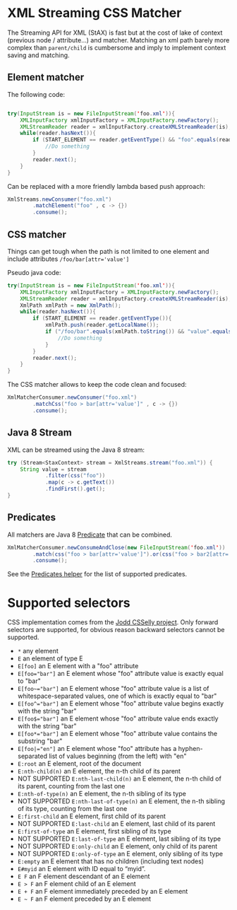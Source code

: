 XML Streaming CSS Matcher
==================

The Streaming API for XML (StAX) is fast but at the cost of lake of context (previous node / attribute...) and matcher. 
Matching an xml path barely more complex than `parent/child` is cumbersome and imply to implement context saving and matching. 



Element matcher
------------------

The following code:

```java

try(InputStream is = new FileInputStream('foo.xml')){
    XMLInputFactory xmlInputFactory = XMLInputFactory.newFactory();
    XMLStreamReader reader = xmlInputFactory.createXMLStreamReader(is);
    while(reader.hasNext()){
        if (START_ELEMENT == reader.getEventType() && "foo".equals(reader.getLocalName())){
            //Do something
        }
        reader.next();
    }
}
```

Can be replaced with a more friendly lambda based push approach:

```java
XmlStreams.newConsumer("foo.xml")
        .matchElement("foo" , c -> {})
        .consume();
```


CSS matcher
------------------

Things can get tough when the path is not limited to one element and include attributes `/foo/bar[attr='value']`

Pseudo java code:

```java
try(InputStream is = new FileInputStream('foo.xml')){
    XMLInputFactory xmlInputFactory = XMLInputFactory.newFactory();
    XMLStreamReader reader = xmlInputFactory.createXMLStreamReader(is);
    XmlPath xmlPath = new XmlPath();
    while(reader.hasNext()){
        if (START_ELEMENT == reader.getEventType()){
            xmlPath.push(reader.getLocalName());
            if ("/foo/bar".equals(xmlPath.toString()) && "value".equals(reader.getAttributeValue(null, "attr"))) {
                //Do something
            }
        }
        reader.next();
    }
}
```

The CSS matcher allows to keep the code clean and focused:

```java
XmlMatcherConsumer.newConsumer("foo.xml")
        .matchCss("foo > bar[attr='value']" , c -> {})
        .consume();
```



Java 8 Stream
----------------------------------------

XML can be streamed using the Java 8 stream:

```java
try (Stream<StaxContext> stream = XmlStreams.stream("foo.xml")) {
    String value = stream
            .filter(css("foo"))
            .map(c -> c.getText())
            .findFirst().get();
}
```


Predicates
------------------

All matchers are Java 8 [Predicate](https://docs.oracle.com/javase/8/docs/api/java/util/function/Predicate.html) that can be combined.


```java
XmlMatcherConsumer.newConsumeAndClose(new FileInputStream('foo.xml'))
        .match(css("foo > bar[attr='value']").or(css("foo > bar2[attr='value']")), c -> {})
        .consume();
```

See the [Predicates helper](org/nlab/xml/stream/predicate/Predicates.java) for the list of supported predicates.

Supported selectors 
=========================

CSS implementation comes from the [Jodd CSSelly project](http://jodd.org/doc/csselly/). 
Only forward selectors are supported, for obvious reason backward selectors cannot be supported.


* `*` any element
* `E` an element of type E
* `E[foo]` an E element with a "foo" attribute
* `E[foo="bar"]` an E element whose "foo" attribute value is exactly equal to "bar"
* `E[foo~="bar"]` an E element whose "foo" attribute value is a list of whitespace-separated values, one of which is exactly equal to "bar"
* `E[foo^="bar"]` an E element whose "foo" attribute value begins exactly with the string "bar"
* `E[foo$="bar"]` an E element whose "foo" attribute value ends exactly with the string "bar"
* `E[foo*="bar"]` an E element whose "foo" attribute value contains the substring "bar"
* `E[foo|="en"]` an E element whose "foo" attribute has a hyphen-separated list of values beginning (from the left) with "en"
* `E:root` an E element, root of the document
* `E:nth-child(n)` an E element, the n-th child of its parent
* NOT SUPPORTED `E:nth-last-child(n)` an E element, the n-th child of its parent, counting from the last one
* `E:nth-of-type(n)` an E element, the n-th sibling of its type
* NOT SUPPORTED `E:nth-last-of-type(n)` an E element, the n-th sibling of its type, counting from the last one
* `E:first-child` an E element, first child of its parent
* NOT SUPPORTED `E:last-child` an E element, last child of its parent
* `E:first-of-type` an E element, first sibling of its type
* NOT SUPPORTED `E:last-of-type` an E element, last sibling of its type
* NOT SUPPORTED `E:only-child` an E element, only child of its parent
* NOT SUPPORTED `E:only-of-type` an E element, only sibling of its type
* `E:empty` an E element that has no children (including text nodes)
* `E#myid` an E element with ID equal to “myid”.
* `E F` an F element descendant of an E element
* `E > F` an F element child of an E element
* `E + F` an F element immediately preceded by an E element
* `E ~ F` an F element preceded by an E element

